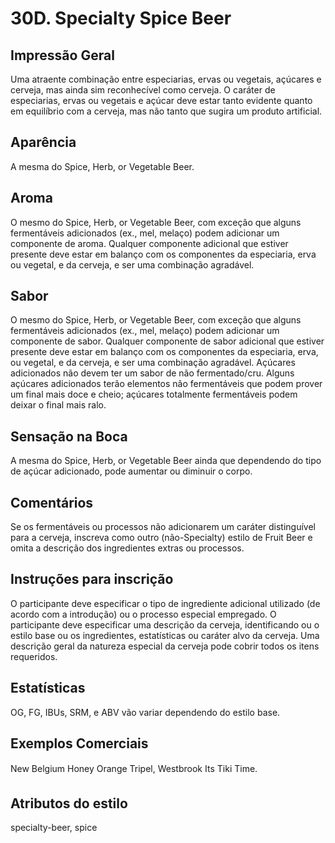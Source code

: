 # 30D. Specialty Spice Beer

## Impressão Geral

Uma atraente combinação entre especiarias, ervas ou vegetais, açúcares e cerveja, mas ainda sim reconhecível como cerveja. O caráter de especiarias, ervas ou vegetais e açúcar deve estar tanto evidente quanto em equilíbrio com a cerveja, mas não tanto que sugira um produto artificial.

## Aparência

A mesma do Spice, Herb, or Vegetable Beer.

## Aroma

O mesmo do Spice, Herb, or Vegetable Beer, com exceção que alguns fermentáveis adicionados (ex., mel, melaço) podem adicionar um componente de aroma. Qualquer componente adicional que estiver presente deve estar em balanço com os componentes da especiaria, erva ou vegetal, e da cerveja, e ser uma combinação agradável.

## Sabor

O mesmo do Spice, Herb, or Vegetable Beer, com exceção que alguns fermentáveis adicionados (ex., mel, melaço) podem adicionar um componente de sabor. Qualquer componente de sabor adicional que estiver presente deve estar em balanço com os componentes da especiaria, erva, ou vegetal, e da cerveja, e ser uma combinação agradável. Açúcares adicionados não devem ter um sabor de não fermentado/cru. Alguns açúcares adicionados terão elementos não fermentáveis que podem prover um final mais doce e cheio; açúcares totalmente fermentáveis podem deixar o final mais ralo.

## Sensação na Boca

A mesma do Spice, Herb, or Vegetable Beer ainda que dependendo do tipo de açúcar adicionado, pode aumentar ou diminuir o corpo.

## Comentários

Se os fermentáveis ou processos não adicionarem um caráter distinguível para a cerveja, inscreva como outro (não-Specialty) estilo de Fruit Beer e omita a descrição dos ingredientes extras ou processos.

## Instruções para inscrição

O participante deve especificar o tipo de ingrediente adicional utilizado (de acordo com a introdução) ou o processo especial empregado. O participante deve especificar uma descrição da cerveja, identificando ou o estilo base ou os ingredientes, estatísticas ou caráter alvo da cerveja. Uma descrição geral da natureza especial da cerveja pode cobrir todos os itens requeridos.

## Estatísticas

OG, FG, IBUs, SRM, e ABV vão variar dependendo do estilo base.

## Exemplos Comerciais

New Belgium Honey Orange Tripel, Westbrook Its Tiki Time.

## Atributos do estilo

specialty-beer, spice

